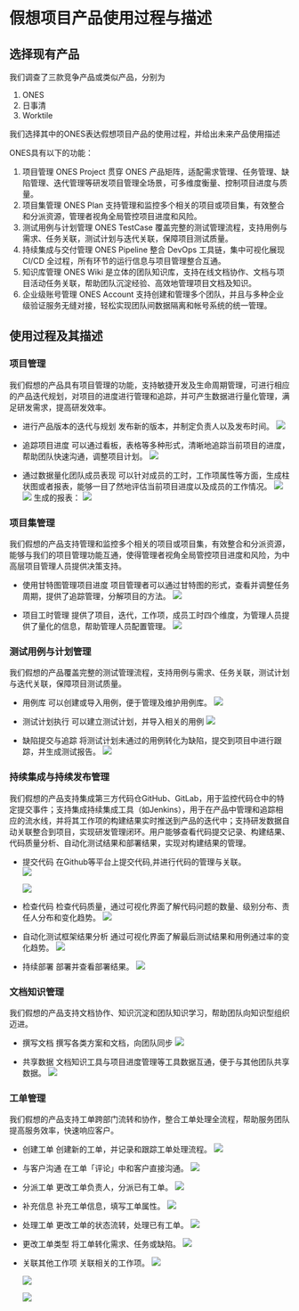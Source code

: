 

# 假想项目产品使用过程与描述

## 选择现有产品

我们调查了三款竞争产品或类似产品，分别为
1.  ONES
2.  日事清
3.  Worktile

我们选择其中的ONES表达假想项目产品的使用过程，并给出未来产品使用描述

ONES具有以下的功能：
1.  项目管理
ONES Project 贯穿 ONES 产品矩阵，适配需求管理、任务管理、缺陷管理、迭代管理等研发项目管理全场景，可多维度衡量、控制项目进度与质量。
2. 项目集管理
ONES Plan 支持管理和监控多个相关的项目或项目集，有效整合和分派资源，管理者视角全局管控项目进度和风险。
3. 测试用例与计划管理
ONES TestCase 覆盖完整的测试管理流程，支持用例与需求、任务关联，测试计划与迭代关联，保障项目测试质量。
4. 持续集成与交付管理
ONES Pipeline 整合 DevOps 工具链，集中可视化展现 CI/CD 全过程，所有环节的运行信息与项目管理整合互通。
5. 知识库管理
ONES Wiki 是立体的团队知识库，支持在线文档协作、文档与项目活动任务关联，帮助团队沉淀经验、高效地管理项目文档及知识。
6. 企业级账号管理
ONES Account 支持创建和管理多个团队，并且与多种企业级验证服务无缝对接，轻松实现团队间数据隔离和帐号系统的统⼀管理。

## 使用过程及其描述
### 项目管理
我们假想的产品具有项目管理的功能，支持敏捷开发及生命周期管理，可进行相应的产品迭代规划，对项目的进度进行管理和追踪，并可产生数据进行量化管理，满足研发需求，提高研发效率。

- 进行产品版本的迭代与规划
发布新的版本，并制定负责人以及发布时间。
![](https://img-blog.csdnimg.cn/2020052415104268.png?x-oss-process=image/watermark,type_ZmFuZ3poZW5naGVpdGk,shadow_10,text_aHR0cHM6Ly9ibG9nLmNzZG4ubmV0L0hhaVJH,size_16,color_FFFFFF,t_70)

- 追踪项目进度
可以通过看板，表格等多种形式，清晰地追踪当前项目的进度，帮助团队快速沟通，调整项目计划。
![](https://img-blog.csdnimg.cn/20200524152235686.png?x-oss-process=image/watermark,type_ZmFuZ3poZW5naGVpdGk,shadow_10,text_aHR0cHM6Ly9ibG9nLmNzZG4ubmV0L0hhaVJH,size_16,color_FFFFFF,t_70)

- 通过数据量化团队成员表现
可以针对成员的工时，工作项属性等方面，生成柱状图或者报表，能够一目了然地评估当前项目进度以及成员的工作情况。
![](https://img-blog.csdnimg.cn/20200524152614665.png?x-oss-process=image/watermark,type_ZmFuZ3poZW5naGVpdGk,shadow_10,text_aHR0cHM6Ly9ibG9nLmNzZG4ubmV0L0hhaVJH,size_16,color_FFFFFF,t_70)
![](https://img-blog.csdnimg.cn/2020052415284141.png?x-oss-process=image/watermark,type_ZmFuZ3poZW5naGVpdGk,shadow_10,text_aHR0cHM6Ly9ibG9nLmNzZG4ubmV0L0hhaVJH,size_16,color_FFFFFF,t_70)
生成的报表：
![](https://img-blog.csdnimg.cn/20200524152905852.png?x-oss-process=image/watermark,type_ZmFuZ3poZW5naGVpdGk,shadow_10,text_aHR0cHM6Ly9ibG9nLmNzZG4ubmV0L0hhaVJH,size_16,color_FFFFFF,t_70)

### 项目集管理
我们假想的产品支持管理和监控多个相关的项目或项目集，有效整合和分派资源，能够与我们的项目管理功能互通，使得管理者视角全局管控项目进度和风险，为中高层项目管理人员提供决策支持。

- 使用甘特图管理项目进度
项目管理者可以通过甘特图的形式，查看并调整任务周期，提供了追踪管理，分解项目的方法。
![](https://img-blog.csdnimg.cn/2020052415432178.png?x-oss-process=image/watermark,type_ZmFuZ3poZW5naGVpdGk,shadow_10,text_aHR0cHM6Ly9ibG9nLmNzZG4ubmV0L0hhaVJH,size_16,color_FFFFFF,t_70)

- 项目工时管理
提供了项目，迭代，工作项，成员工时四个维度，为管理人员提供了量化的信息，帮助管理人员配置管理。
![](https://img-blog.csdnimg.cn/20200524154816917.png?x-oss-process=image/watermark,type_ZmFuZ3poZW5naGVpdGk,shadow_10,text_aHR0cHM6Ly9ibG9nLmNzZG4ubmV0L0hhaVJH,size_16,color_FFFFFF,t_70)

### 测试用例与计划管理
我们假想的产品覆盖完整的测试管理流程，支持用例与需求、任务关联，测试计划与迭代关联，保障项目测试质量。

- 用例库
可以创建或导入用例，便于管理及维护用例库。
![](https://img-blog.csdnimg.cn/2020052415570339.png?x-oss-process=image/watermark,type_ZmFuZ3poZW5naGVpdGk,shadow_10,text_aHR0cHM6Ly9ibG9nLmNzZG4ubmV0L0hhaVJH,size_16,color_FFFFFF,t_70)

- 测试计划执行
可以建立测试计划，并导入相关的用例
![](https://img-blog.csdnimg.cn/20200524155827495.png?x-oss-process=image/watermark,type_ZmFuZ3poZW5naGVpdGk,shadow_10,text_aHR0cHM6Ly9ibG9nLmNzZG4ubmV0L0hhaVJH,size_16,color_FFFFFF,t_70)

- 缺陷提交与追踪
将测试计划未通过的用例转化为缺陷，提交到项目中进行跟踪，并生成测试报告。
![](https://img-blog.csdnimg.cn/20200524160040446.png?x-oss-process=image/watermark,type_ZmFuZ3poZW5naGVpdGk,shadow_10,text_aHR0cHM6Ly9ibG9nLmNzZG4ubmV0L0hhaVJH,size_16,color_FFFFFF,t_70)

### 持续集成与持续发布管理
我们假想的产品支持集成第三方代码仓GitHub、GitLab，用于监控代码仓中的特定提交事件；支持集成持续集成工具（如Jenkins），用于在产品中管理和追踪相应的流水线，并将其工作项的构建结果实时推送到产品的迭代中；支持研发数据自动关联整合到项目，实现研发管理闭环。用户能够查看代码提交记录、构建结果、代码质量分析、自动化测试结果和部署结果，实现对构建结果的管理。

- 提交代码
在Github等平台上提交代码,并进行代码的管理与关联。  
    ![](https://gblobscdn.gitbook.com/assets%2F-LwaVKDFhf_vIPo5hDmS%2F-M7DQWdaemNrDpcShZa2%2F-M7DR-ZQW7YLw8_BulXK%2Fimage.png?alt=media&token=9353f7cc-3539-4e0f-842a-0ddcb15dde95)

    ![](https://imgconvert.csdnimg.cn/aHR0cHM6Ly9tbWJpei5xcGljLmNuL21tYml6X2dpZi92SjhiY0E5d2Y4VmlhQXZpYVFHTFRtVUJsR1dTbUgzRWFzek1waWF4dFNmRzNUSXhvWWtqTDQ3cUxXWHRaY0x5Z21TaWJCS1NVM2dzQ1NVMU03amlhdkhyYUlnLzY0MD93eF9mbXQ9Z2lm?x-oss-process=image/format,png)

- 检查代码
检查代码质量，通过可视化界面了解代码问题的数量、级别分布、责任人分布和变化趋势。
    ![](https://ae01.alicdn.com/kf/H3fa09b6d90a744ca8512665e8b7d516aw.jpg)

- 自动化测试框架结果分析
通过可视化界面了解最后测试结果和用例通过率的变化趋势。
    ![](https://ae01.alicdn.com/kf/Hbe165ada92684a5bb7a75f0cfefc1e69l.jpg)

- 持续部署
部署并查看部署结果。
    ![](https://ae01.alicdn.com/kf/Ha410ac9bf74f4e239e6653ad3453cca4Z.jpg)

### 文档知识管理
我们假想的产品支持文档协作、知识沉淀和团队知识学习，帮助团队向知识型组织迈进。

- 撰写文档 
撰写各类方案和文档，向团队同步
    ![](https://imgconvert.csdnimg.cn/aHR0cHM6Ly9tbWJpei5xcGljLmNuL21tYml6X2dpZi92SjhiY0E5d2Y4VmlhQXZpYVFHTFRtVUJsR1dTbUgzRWFzeWJUT0t4U0dlMDhmQ2tEWUM0cXJOa2NZdmlibnk4WGVQQ0R2U0hFb09zaldwNHptNkIzMFlmUS82NDA_d3hfZm10PWdpZg?x-oss-process=image/format,png)

- 共享数据
文档知识工具与项目进度管理等工具数据互通，便于与其他团队共享数据。
    ![](https://imgconvert.csdnimg.cn/aHR0cHM6Ly9tbWJpei5xcGljLmNuL21tYml6X2dpZi92SjhiY0E5d2Y4VmlhQXZpYVFHTFRtVUJsR1dTbUgzRWFzaWJkNGliS0lCWnhmOFRRdlp6RW9KcEdBbzNUcWZMMXJCOFRSMEdKNEFBUjU0dmVvdUVvZXQwM1EvNjQwP3d4X2ZtdD1naWY?x-oss-process=image/format,png)

### 工单管理
我们假想的产品支持工单跨部门流转和协作，整合工单处理全流程，帮助服务团队提高服务效率，快速响应客户。

- 创建工单
创建新的工单，并记录和跟踪工单处理流程。
    ![](https://ae01.alicdn.com/kf/H949aa5b5e5984acc938bda2e126017a6j.jpg)

- 与客户沟通 
在工单「评论」中和客户直接沟通。
    ![](https://ae01.alicdn.com/kf/H8cc2c75c0cb74689832ddff5513b5728s.jpg)

- 分派工单
更改工单负责人，分派已有工单。
    ![](https://ae01.alicdn.com/kf/H5a63489fdc0f4043aed1c1d39a21f9d62.jpg)

- 补充信息
补充工单信息，填写工单属性。
    ![](https://ae01.alicdn.com/kf/H75b2772ac76048b28cd2c8baf62dd0c8Q.jpg)

- 处理工单
更改工单的状态流转，处理已有工单。
    ![](https://ae01.alicdn.com/kf/Hc269c5e73e524ecbbcedb929553be33bn.jpg)

- 更改工单类型
将工单转化需求、任务或缺陷。
    ![](https://ae01.alicdn.com/kf/H8ce3dd83ca7a460f88a645c05f0cd5d4M.jpg)

- 关联其他工作项
关联相关的工作项。
    ![](https://ae01.alicdn.com/kf/Hc589156478c74f5484e4db6fbf60e046U.jpg)

    ![](https://ae01.alicdn.com/kf/He7b2f0785f714ffcb46fe2b4c4dde532q.jpg)

    ![](https://ae01.alicdn.com/kf/Hc97b009c9bfc43b18a3e2cbe8330895eU.jpg)
